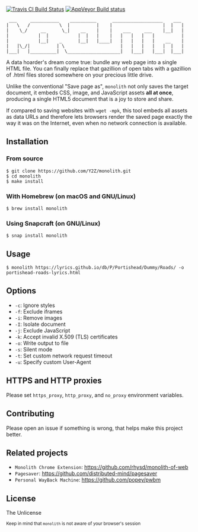 [![Travis CI Build Status](https://travis-ci.org/Y2Z/monolith.svg?branch=master)](https://travis-ci.org/Y2Z/monolith)
[![AppVeyor Build status](https://ci.appveyor.com/api/projects/status/ae7soyjih8jg2bv7/branch/master?svg=true)](https://ci.appveyor.com/project/snshn/monolith/branch/master)

```
 ___     ___________    __________      ___________________    ___
|   \   /           \  |          |    |                   |  |   |
|    \_/     __      \_|    __    |    |    ___     ___    |__|   |
|           |  |           |  |   |    |   |   |   |   |          |
|           |__|    _      |__|   |____|   |   |   |   |    __    |
|   |\_/|          | \                     |   |   |   |   |  |   |
|___|   |__________|  \____________________|   |___|   |___|  |___|
```

A data hoarder's dream come true: bundle any web page into a single HTML file. You can finally replace that gazillion of open tabs with a gazillion of .html files stored somewhere on your precious little drive.

Unlike the conventional "Save page as", `monolith` not only saves the target document, it embeds CSS, image, and JavaScript assets **all at once**, producing a single HTML5 document that is a joy to store and share.

If compared to saving websites with `wget -mpk`, this tool embeds all assets as data URLs and therefore lets browsers render the saved page exactly the way it was on the Internet, even when no network connection is available.

## Installation

### From source
    $ git clone https://github.com/Y2Z/monolith.git
    $ cd monolith
    $ make install

### With Homebrew (on macOS and GNU/Linux)
    $ brew install monolith

### Using Snapcraft (on GNU/Linux)
    $ snap install monolith

## Usage
    $ monolith https://lyrics.github.io/db/P/Portishead/Dummy/Roads/ -o portishead-roads-lyrics.html

## Options
 - `-c`: Ignore styles
 - `-f`: Exclude iframes
 - `-i`: Remove images
 - `-I`: Isolate document
 - `-j`: Exclude JavaScript
 - `-k`: Accept invalid X.509 (TLS) certificates
 - `-o`: Write output to file
 - `-s`: Silent mode
 - `-t`: Set custom network request timeout
 - `-u`: Specify custom User-Agent

## HTTPS and HTTP proxies
Please set `https_proxy`, `http_proxy`, and `no_proxy` environment variables.

## Contributing
Please open an issue if something is wrong, that helps make this project better.

## Related projects
 - `Monolith Chrome Extension`: https://github.com/rhysd/monolith-of-web
 - `Pagesaver`: https://github.com/distributed-mind/pagesaver
 - `Personal WayBack Machine`: https://github.com/popey/pwbm

## License
The Unlicense

<!-- Microtext -->
<sub>Keep in mind that `monolith` is not aware of your browser's session</sub>
